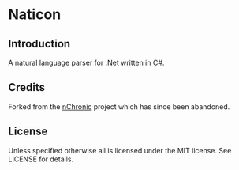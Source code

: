 # Naticon #

## Introduction ##

A natural language  parser for .Net written in C#.

## Credits ##

Forked from the [nChronic](https://github.com/robertwilczynski/nChronic) project which has since been abandoned.

## License ##

Unless specified otherwise all is licensed under the MIT license. See LICENSE for details.